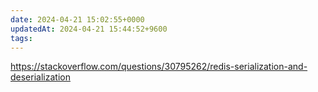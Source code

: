 ```yaml
---
date: 2024-04-21 15:02:55+0000
updatedAt: 2024-04-21 15:44:52+9600
tags: 
---
```

https://stackoverflow.com/questions/30795262/redis-serialization-and-deserialization